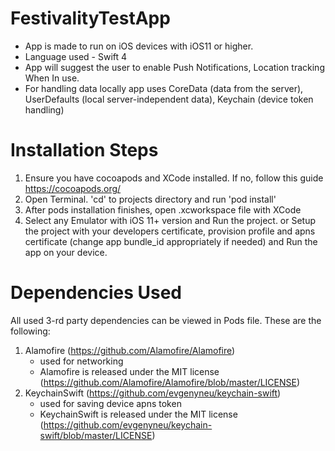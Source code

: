 # FestivalityTestApp

- App is made to run on iOS devices with iOS11 or higher.
- Language used - Swift 4
- App will suggest the user to enable Push Notifications, Location tracking When In use.
- For handling data locally app uses CoreData (data from the server), UserDefaults (local server-independent data), Keychain     (device token handling)

# Installation Steps

1. Ensure you have cocoapods and XCode installed. If no, follow this guide https://cocoapods.org/
2. Open Terminal. 'cd' to projects directory and run 'pod install'
3. After pods installation finishes, open .xcworkspace file with XCode
4. Select any Emulator with iOS 11+ version and Run the project.
    or
   Setup the project with your developers certificate, provision profile and apns certificate 
   (change app bundle_id appropriately if needed) and Run the app on your device.

# Dependencies Used

All used 3-rd party dependencies can be viewed in Pods file. These are the following:
1. Alamofire (https://github.com/Alamofire/Alamofire)
    - used for networking
    - Alamofire is released under the MIT license (https://github.com/Alamofire/Alamofire/blob/master/LICENSE)
2. KeychainSwift (https://github.com/evgenyneu/keychain-swift)
    - used for saving device apns token
    - KeychainSwift is released under the MIT license (https://github.com/evgenyneu/keychain-swift/blob/master/LICENSE)
